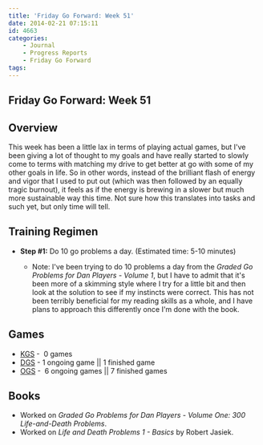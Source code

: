 ```yaml
---
title: 'Friday Go Forward: Week 51'
date: 2014-02-21 07:15:11
id: 4663
categories:
	- Journal
	- Progress Reports
	- Friday Go Forward
tags:
---
```


## Friday Go Forward: Week 51

## Overview

This week has been a little lax in terms of playing actual games, but I've been giving a lot of thought to my goals and have really started to slowly come to terms with matching my drive to get better at go with some of my other goals in life. So in other words, instead of the brilliant flash of energy and vigor that I used to put out (which was then followed by an equally tragic burnout), it feels as if the energy is brewing in a slower but much more sustainable way this time. Not sure how this translates into tasks and such yet, but only time will tell.

## Training Regimen

*   **Step #1:** Do 10 go problems a day. (Estimated time: 5-10 minutes)

    *   Note: I've been trying to do 10 problems a day from the _Graded Go Problems for Dan Players - Volume 1_, but I have to admit that it's been more of a skimming style where I try for a little bit and then look at the solution to see if my instincts were correct. This has not been terribly beneficial for my reading skills as a whole, and I have plans to approach this differently once I'm done with the book.

## Games

*   [KGS](http://www.gokgs.com "KGS Website") -  0 games
*   [DGS](http://www.dragongoserver.net/userinfo.php?uid=60385 "Dragon Go Server - BenGoZen") - 1 ongoing game || 1 finished game
*   [OGS](http://online-go.com/user/view/549/BenGoZen "Online Go Server - BenGoZen") -  6 ongoing games || 7 finished games

## Books

*   Worked on _Graded Go Problems for Dan Players - Volume One: 300 Life-and-Death Problems_.
*   Worked on _Life and Death Problems 1 - Basics_ by Robert Jasiek.